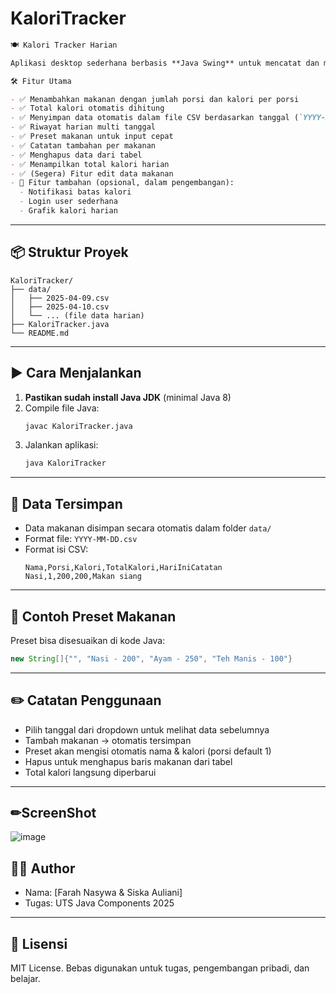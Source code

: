 # KaloriTracker

```markdown
🍽️ Kalori Tracker Harian

Aplikasi desktop sederhana berbasis **Java Swing** untuk mencatat dan memantau kalori harian dari makanan yang dikonsumsi. Cocok untuk tugas UTS Java Components atau penggunaan pribadi.

🛠️ Fitur Utama

- ✅ Menambahkan makanan dengan jumlah porsi dan kalori per porsi
- ✅ Total kalori otomatis dihitung
- ✅ Menyimpan data otomatis dalam file CSV berdasarkan tanggal (`YYYY-MM-DD.csv`)
- ✅ Riwayat harian multi tanggal
- ✅ Preset makanan untuk input cepat
- ✅ Catatan tambahan per makanan
- ✅ Menghapus data dari tabel
- ✅ Menampilkan total kalori harian
- ✅ (Segera) Fitur edit data makanan
- 🚧 Fitur tambahan (opsional, dalam pengembangan):
  - Notifikasi batas kalori
  - Login user sederhana
  - Grafik kalori harian
   ```

---
## 📦 Struktur Proyek

```
KaloriTracker/
├── data/
│   ├── 2025-04-09.csv
│   ├── 2025-04-10.csv
│   └── ... (file data harian)
├── KaloriTracker.java
└── README.md
```

---

## ▶️ Cara Menjalankan

1. **Pastikan sudah install Java JDK** (minimal Java 8)
2. Compile file Java:
   ```bash
   javac KaloriTracker.java
   ```
3. Jalankan aplikasi:
   ```bash
   java KaloriTracker
   ```
---

## 📁 Data Tersimpan

- Data makanan disimpan secara otomatis dalam folder `data/`
- Format file: `YYYY-MM-DD.csv`
- Format isi CSV:
  ```
  Nama,Porsi,Kalori,TotalKalori,HariIniCatatan
  Nasi,1,200,200,Makan siang
  ```

---

## 🧪 Contoh Preset Makanan

Preset bisa disesuaikan di kode Java:
```java
new String[]{"", "Nasi - 200", "Ayam - 250", "Teh Manis - 100"}
```

---

## ✏️ Catatan Penggunaan

- Pilih tanggal dari dropdown untuk melihat data sebelumnya
- Tambah makanan → otomatis tersimpan
- Preset akan mengisi otomatis nama & kalori (porsi default 1)
- Hapus untuk menghapus baris makanan dari tabel
- Total kalori langsung diperbarui

---

## ✏ScreenShot

![image](https://github.com/user-attachments/assets/cf74ddea-d285-4991-98bb-34a30ba6cf14)


## 🧑‍💻 Author

- Nama: [Farah Nasywa & Siska Auliani]
- Tugas: UTS Java Components 2025

---

## 📃 Lisensi

MIT License. Bebas digunakan untuk tugas, pengembangan pribadi, dan belajar.
